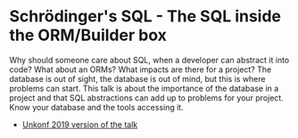 # Schrödinger's SQL - The SQL inside the ORM/Builder box

Why should someone care about SQL, when a developer can abstract it into code? What about an ORMs? What impacts are there for a project? The database is out of sight, the database is out of mind, but this is where problems can start. This talk is about the importance of the database in a project and that SQL abstractions can add up to problems for your project. Know your database and the tools accessing it.

* [Unkonf 2019 version of the talk](https://senseexception.github.io/schoedongers-sql/unkonf/)
